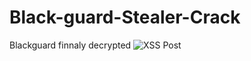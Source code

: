 # Black-guard-Stealer-Crack
Blackguard finnaly decrypted
![XSS Post](https://user-images.githubusercontent.com/81780510/170490356-e0cd05b3-e654-476b-870e-f6e2f27f596f.png)
